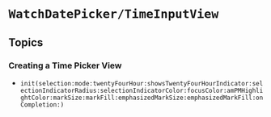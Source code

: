 # ``WatchDatePicker/TimeInputView``

## Topics

### Creating a Time Picker View

- ``init(selection:mode:twentyFourHour:showsTwentyFourHourIndicator:selectionIndicatorRadius:selectionIndicatorColor:focusColor:amPMHighlightColor:markSize:markFill:emphasizedMarkSize:emphasizedMarkFill:onCompletion:)``
